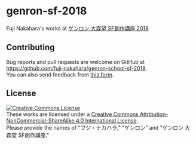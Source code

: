 # genron-sf-2018

Fuji Nakahara's works at [ゲンロン 大森望 SF創作講座 2018](http://school.genron.co.jp/works/sf/2018/).

## Contributing

Bug reports and pull requests are welcome on GitHub at https://github.com/fuji-nakahara/genron-school-sf-2018.  
You can also send feedback from [this form](https://docs.google.com/forms/d/e/1FAIpQLSenyscIiuBdtKv5yz1368zXxhZJ7RKheGLfsGedNRJrGvLT_g/viewform?usp=sf_link).

## License

[![Creative Commons License](https://i.creativecommons.org/l/by-nc-sa/4.0/88x31.png)](http://creativecommons.org/licenses/by-nc-sa/4.0/)  
These works are licensed under a [Creative Commons Attribution-NonCommercial-ShareAlike 4.0 International License](http://creativecommons.org/licenses/by-nc-sa/4.0/).  
Please provide the names of "フジ・ナカハラ," "ゲンロン" and "ゲンロン 大森望 SF創作講座."
